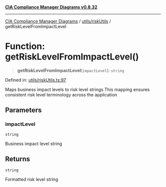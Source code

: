 [**CIA Compliance Manager Diagrams v0.8.32**](../../../README.md)

***

[CIA Compliance Manager Diagrams](../../../modules.md) / [utils/riskUtils](../README.md) / getRiskLevelFromImpactLevel

# Function: getRiskLevelFromImpactLevel()

> **getRiskLevelFromImpactLevel**(`impactLevel`): `string`

Defined in: [utils/riskUtils.ts:97](https://github.com/Hack23/cia-compliance-manager/blob/0dc9a11e510cc2f2986e7debe532892627f2b00f/src/utils/riskUtils.ts#L97)

Maps business impact levels to risk level strings
This mapping ensures consistent risk level terminology across the application

## Parameters

### impactLevel

`string`

Business impact level string

## Returns

`string`

Formatted risk level string
